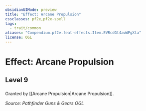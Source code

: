 ```yaml
---
obsidianUIMode: preview
title: "Effect: Arcane Propulsion"
cssclasses: pf2e,pf2e-spell
tags:
  - trait/common
aliases: "Compendium.pf2e.feat-effects.Item.EVRcdGt4awWPgXla"
license: OGL
---
```

# Effect: Arcane Propulsion
## Level 9
### 






Granted by [[Arcane Propulsion|Arcane Propulsion]].

*Source: Pathfinder Guns & Gears*
*OGL*